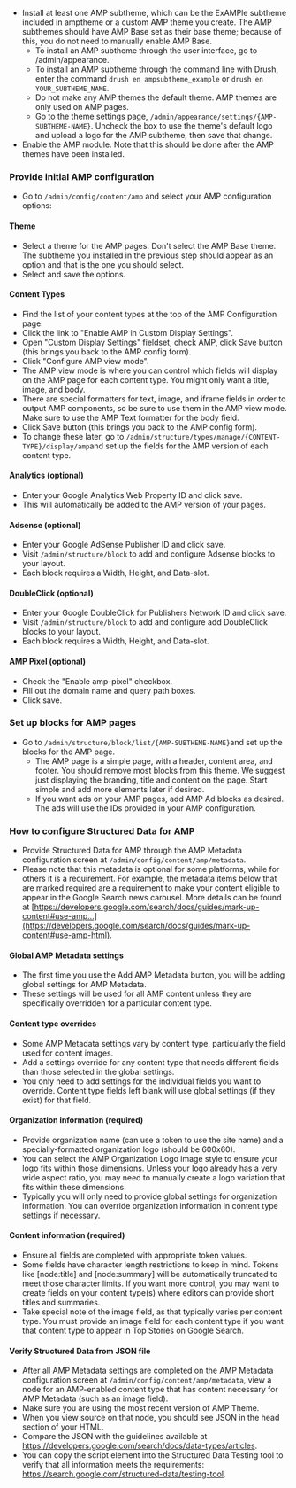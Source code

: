 * Install at least one AMP subtheme, which can be the ExAMPle subtheme included in amptheme or a custom AMP theme you create. The AMP subthemes should have AMP Base set as their base theme; because of this, you do not need to manually enable AMP Base.  
   * To install an AMP subtheme through the user interface, go to /admin/appearance.  
   * To install an AMP subtheme through the command line with Drush, enter the command `drush en ampsubtheme_example` or `drush en YOUR_SUBTHEME_NAME`.  
   * Do not make any AMP themes the default theme. AMP themes are only used on AMP pages.  
   * Go to the theme settings page, `/admin/appearance/settings/{AMP-SUBTHEME-NAME}`. Uncheck the box to use the theme's default logo and upload a logo for the AMP subtheme, then save that change.
* Enable the AMP module. Note that this should be done after the AMP themes have been installed.

### Provide initial AMP configuration

* Go to `/admin/config/content/amp` and select your AMP configuration options:

#### Theme

* Select a theme for the AMP pages. Don't select the AMP Base theme. The subtheme you installed in the previous step should appear as an option and that is the one you should select.
* Select and save the options.

#### Content Types

* Find the list of your content types at the top of the AMP Configuration page.
* Click the link to "Enable AMP in Custom Display Settings".
* Open "Custom Display Settings" fieldset, check AMP, click Save button (this brings you back to the AMP config form).
* Click "Configure AMP view mode".
* The AMP view mode is where you can control which fields will display on the AMP page for each content type. You might only want a title, image, and body.
* There are special formatters for text, image, and iframe fields in order to output AMP components, so be sure to use them in the AMP view mode. Make sure to use the AMP Text formatter for the body field.
* Click Save button (this brings you back to the AMP config form).
* To change these later, go to `/admin/structure/types/manage/{CONTENT-TYPE}/display/amp`and set up the fields for the AMP version of each content type.

#### Analytics (optional)

* Enter your Google Analytics Web Property ID and click save.
* This will automatically be added to the AMP version of your pages.

#### Adsense (optional)

* Enter your Google AdSense Publisher ID and click save.
* Visit `/admin/structure/block` to add and configure Adsense blocks to your layout.
* Each block requires a Width, Height, and Data-slot.

#### DoubleClick (optional)

* Enter your Google DoubleClick for Publishers Network ID and click save.
* Visit `/admin/structure/block` to add and configure add DoubleClick blocks to your layout.
* Each block requires a Width, Height, and Data-slot.

#### AMP Pixel (optional)

* Check the "Enable amp-pixel" checkbox.
* Fill out the domain name and query path boxes.
* Click save.

### Set up blocks for AMP pages

* Go to `/admin/structure/block/list/{AMP-SUBTHEME-NAME}`and set up the blocks for the AMP page.  
   * The AMP page is a simple page, with a header, content area, and footer. You should remove most blocks from this theme. We suggest just displaying the branding, title and content on the page. Start simple and add more elements later if desired.  
   * If you want ads on your AMP pages, add AMP Ad blocks as desired. The ads will use the IDs provided in your AMP configuration.

### How to configure Structured Data for AMP

* Provide Structured Data for AMP through the AMP Metadata configuration screen at `/admin/config/content/amp/metadata`.
* Please note that this metadata is optional for some platforms, while for others it is a requirement. For example, the metadata items below that are marked required are a requirement to make your content eligible to appear in the Google Search news carousel. More details can be found at [https://developers.google.com/search/docs/guides/mark-up-content#use-amp...](https://developers.google.com/search/docs/guides/mark-up-content#use-amp-html).

#### Global AMP Metadata settings

* The first time you use the Add AMP Metadata button, you will be adding global settings for AMP Metadata.
* These settings will be used for all AMP content unless they are specifically overridden for a particular content type.

#### Content type overrides

* Some AMP Metadata settings vary by content type, particularly the field used for content images.
* Add a settings override for any content type that needs different fields than those selected in the global settings.
* You only need to add settings for the individual fields you want to override. Content type fields left blank will use global settings (if they exist) for that field.

#### Organization information (required)

* Provide organization name (can use a token to use the site name) and a specially-formatted organization logo (should be 600x60).
* You can select the AMP Organization Logo image style to ensure your logo fits within those dimensions. Unless your logo already has a very wide aspect ratio, you may need to manually create a logo variation that fits within these dimensions.
* Typically you will only need to provide global settings for organization information. You can override organization information in content type settings if necessary.

#### Content information (required)

* Ensure all fields are completed with appropriate token values.
* Some fields have character length restrictions to keep in mind. Tokens like \[node:title\] and \[node:summary\] will be automatically truncated to meet those character limits. If you want more control, you may want to create fields on your content type(s) where editors can provide short titles and summaries.
* Take special note of the image field, as that typically varies per content type. You must provide an image field for each content type if you want that content type to appear in Top Stories on Google Search.

#### Verify Structured Data from JSON file

* After all AMP Metadata settings are completed on the AMP Metadata configuration screen at `/admin/config/content/amp/metadata`, view a node for an AMP-enabled content type that has content necessary for AMP Metadata (such as an image field).
* Make sure you are using the most recent version of AMP Theme.
* When you view source on that node, you should see JSON in the head section of your HTML.
* Compare the JSON with the guidelines available at <https://developers.google.com/search/docs/data-types/articles>.
* You can copy the script element into the Structured Data Testing tool to verify that all information meets the requirements: <https://search.google.com/structured-data/testing-tool>.